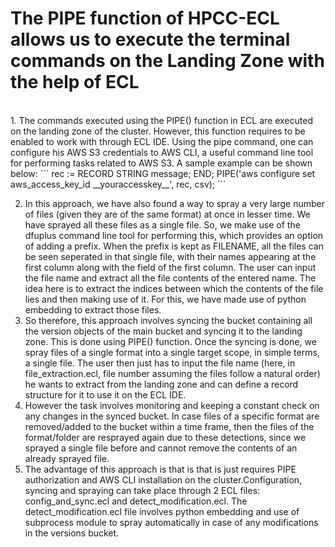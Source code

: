 <h1><b>The PIPE function of HPCC-ECL allows us to execute the terminal commands on the Landing Zone with the help of ECL</b></h1>

<br>
1. The commands executed using the PIPE() function in ECL are executed on the landing zone of the cluster. However, this function requires to be enabled to work with through ECL IDE. Using the pipe command, one can configure his AWS S3 credentials to AWS CLI, a useful command line tool for performing tasks related to AWS S3. A sample example can be shown below:
```
rec := RECORD
    STRING message;
END;
PIPE('aws configure set aws_access_key_id __youraccesskey__', rec, csv);
```
</br>

2. In this approach, we have also found a way to spray a very large number of files (given they are of the same format) at once in lesser time. We have sprayed all these files as a single file. So, we make use of the dfuplus command line tool for performing this, which provides an option of adding a prefix. When the prefix is kept as FILENAME, all the files can be seen seperated in that single file, with their names appearing at the first column along with the field of the first column. The user can input the file name and extract all the file contents of the entered name. The idea here is to extract the indices between which the contents of the file lies and then making use of it. For this, we have made use of python embedding to extract those files.
3. So therefore, this approach involves syncing the bucket containing all the version objects of the main bucket and syncing it to the landing zone. This is done using PIPE() function. Once the syncing is done, we spray files of a single format into a single target scope, in simple terms, a single file. The user then just has to input the file name (here, in file_extraction.ecl, file number assuming the files follow a natural order) he wants to extract from the landing zone and can define a record structure for it to use it on the ECL IDE.
4. However the task involves monitoring and keeping a constant check on any changes in the synced bucket. In case files of a specific format are removed/added to the bucket within a time frame, then the files of the format/folder are resprayed again due to these detections, since we sprayed a single file before and cannot remove the contents of an already sprayed file.
5. The advantage of this approach is that is that is just requires PIPE authorization and AWS CLI installation on the cluster.Configuration, syncing and spraying can take place through 2 ECL files: config_and_sync.ecl and detect_modification.ecl. The detect_modification.ecl file involves python embedding and use of subprocess module to spray automatically in case of any modifications in the versions bucket. 
